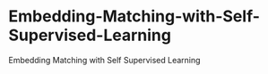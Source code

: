 # Embedding-Matching-with-Self-Supervised-Learning
Embedding Matching with Self Supervised Learning
